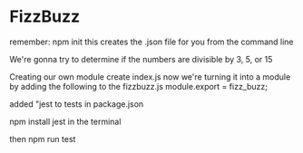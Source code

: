 # FizzBuzz

remember: 
npm init
    this creates the .json file for you from the command line

We're gonna try to determine if the numbers are divisible by 3, 5, or 15

Creating our own module
    create index.js
    now we're turning it into a module by adding the following to the fizzbuzz.js
        module.export = fizz_buzz;

added "jest to tests in package.json

npm install jest in the terminal

then npm run test

